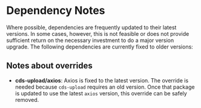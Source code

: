 # Dependency Notes

Where possible, dependencies are frequently updated to their latest versions.
In some cases, however, this is not feasible or does not provide sufficient
return on the necessary investment to do a major version upgrade. The following
dependencies are currently fixed to older versions:

## Notes about overrides

- **cds-upload/axios**: Axios is fixed to the latest version. The override is needed because `cds-upload` requires an old version.
  Once that package is updated to use the latest `axios` version, this override can be safely removed.
